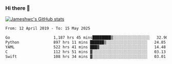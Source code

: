 ### Hi there 👋

[![Jameshwc's GitHub stats](https://github-readme-stats.vercel.app/api?username=jameshwc)](https://github.com/anuraghazra/github-readme-stats)

<!--START_SECTION:waka-->

```txt
From: 12 April 2019 - To: 15 May 2025

Go                   1,187 hrs 45 mins████████▒░░░░░░░░░░░░░░░░   32.90 %
Python               897 hrs 11 mins ██████▒░░░░░░░░░░░░░░░░░░   24.85 %
YAML                 522 hrs 41 mins ███▓░░░░░░░░░░░░░░░░░░░░░   14.48 %
C                    112 hrs 51 mins ▓░░░░░░░░░░░░░░░░░░░░░░░░   03.13 %
Swift                108 hrs 34 mins ▓░░░░░░░░░░░░░░░░░░░░░░░░   03.01 %
```

<!--END_SECTION:waka-->